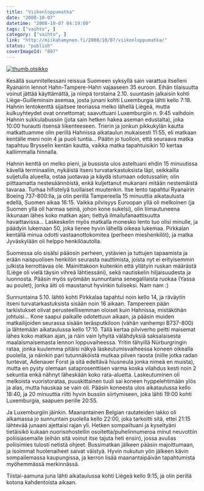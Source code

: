 ```yaml
---
title: "Viikonloppumatka"
date: "2008-10-07"
datetime: "2008-10-07 04:19:00"
tags: ["vaihto", ]
category: ["vaihto", ]
link: "http://miikahamynen.fi/2008/10/07/viikonloppumatka/"
status: "publish"
coverImageId: "897"
---
```


[![](http://miikahamynen.fi/wp-content/uploads/2008/10/thumb.otsikko2.jpg "thumb.otsikko")](http://miikahamynen.fi/2008/10/07/viikonloppumatka/thumb-otsikko-16/)

Kesällä suunnitellessani reissua Suomeen syksyllä sain varattua itselleni Ryanairin lennot Hahn-Tampere-Hahn vajaaseen 35 euroon. Eihän tilaisuutta voinut jättää käyttämättä, ja niinpä torstaina 2.10. suuntasin jalkaisin kohti Liège-Guilleminsin asemaa, josta junani kohti Luxemburgia lähti kello 7:18. Hahnin lentokenttä sijaitsee teoriassa melko lähellä Liègeä, mutta kulkuyhteydet ovat onnettomat; saavuttuani Luxemburgiin n. 9:45 vaihdoin Hahnin sukkulabussiin (jota sain hetken hakea aseman edustalta), joka 10:00 hurautti itsensä liikenteeseen. Trierin ja jonkun pikkukylän kautta matkattuamme olin perillä Hahnissa aikataulun mukaisesti 11:55, eli matkaan kentälle meni noin 4 ja puoli tuntia... Päätin jo tuolloin, että seuraava matka tapahtuu Brysselin kentän kautta, vaikka matka tapahtuisikin 10 kertaa kalliimmalla hinnalla.

Hahnin kenttä on melko pieni, ja bussista ulos asteltuani ehdin 15 minuutissa kävellä terminaaliin, nykäistä itseni turvatarkastuksista läpi, seikkailla suljetulla alueella, ostaa juotavaa ja käydä istumaan odotussaliin; olin piittaamatta nestesäännöistä, enkä kuljettanut mukanani mitään nestemäistä tavaraa. Turhaa hifistelyä tuollaiset muutenkin. Itse lento tapahtui Ryanairin Boeing 737-800:lla, ja olin perillä Tampereella 15 minuuttia aikataulusta edellä, Suomen aikaa 16:15. Vaikka pilvisyys Euroopan yllä oli melkoinen (ja Suomen yllä oli harmaa seinä, johon kone sukelsi), olin liimautuneena ikkunaan lähes koko matkan ajan; tiettyä ilmailufanaattisuutta havaittavissa... Laskeskelin myös matkalla monesko lento tuo olisi minulle, ja päädyin lukemaan 50, joka lienee hyvin lähellä oikeaa lukemaa. Pirkkalan kentällä minua odotti vastaanottokomitea (perheen mieshenkilöt), ja matka Jyväskylään oli helppo henkilöautolla.

Suomessa olo sisälsi pääosin perheen, ystävien ja tuttujen tapaamista ja erään naispuolisen henkilön seurasta nauttimista, joista nyt ei erityisemmin julkista kerrottavaa ole. Mainittakoon kuitenkin että yllätyin ruskan määrästä (Liège oli vielä täysin vihreä lähtiessäni), sekä nautiskelin hiljaisuudesta ja luonnosta. Pääsin myös syömään sunnuntaina senegalilaista ruokaa (Yassa au poulet), jonka äiti oli maustanut hyvinkin tuliseksi. Nam nam :)

Sunnuntaina 5.10. lähtö kohti Pirkkalaa tapahtui noin kello 14, ja räväytin itseni turvatarkastuksista sisään noin 16 aikaan. Tampereen pään tarkistukset olivat perusteellisemman oloiset kuin Hahnissa, mistäköhän johtuisi... Kone saapui paikalle odotettuun aikaan, ja pääsin muiden matkailijoiden seurassa sisään teräsputkiloon (vähän vanhempi B737-800) ja lähtemään aikataulussa kello 17:10. Tällä kertaa pilviverho peitti maisemat lähes koko matkan ajan, ja näin vain lyhyitä välähdyksiä saksalaisesta maalaismaisemasta lennon loppuvaiheessa. Yritin tähyillä Nürburgringin rataa, jonka kuulemma pitäisi näkyä laskeutumisvaiheessa koneen oikealla puolella, ja näinkin pari tutunnäköistä mutkaa pilven raosta (niille jotka radan tuntevat, Adenauer Forst ja sitä edeltävä hiusneula jonka nimeä en muista), mutta en pysty olemaan sataprosenttisen varma koska vilahdus kesti noin 2 sekuntia enkä nähnyt läheskään koko rata-aluetta. Laskeutuminen oli melkoista vuoristorataa, puuskittainen tuuli sai koneen hyppelehtimään ylös ja alas, mutta hauskaa se vain oli. Pääsin koneesta ulos aikataulussa kello 18:40, ja 20 minuuttia riitti hyvin bussiin siirtymiseen, joka lähti 19:00 kohti Luxemburgia, saapuen perille 20:55.

Ja Luxemburgiin jäinkin. Maanantainen Belgian rautateiden lakko oli alkamassa jo sunnuntain puolella kello 22:00, joka tarkoitti sitä, ettei 21:15 lähtevää junaani ajettaisi rajan yli. Hetken sompailtuani ja kyseltyäni tietäisikö kukaan nuorisohostellin osoitetta/puhelinnumeroa minut neuvottiin poliisiasemalle (eihän sitä voinut itse tajuta heti ensin), jossa avulias poliisimies tulosti netistä ohjeet. Bussimatkan jälkeen pääsin majoittumaan, ja isoimmat huolenaiheet saivat väistyä. Hyvin nukutun yön jälkeen kävin sompailemassa kaupungissa, ja kerron lisää maanantaipäivän tapahtumista myöhemmässä merkinnässä.

Tiistai-aamuna juna lähti aikataulussa kohti Liègeä kello 9:15, ja olin perillä kotona kahdentoista aikaan.

